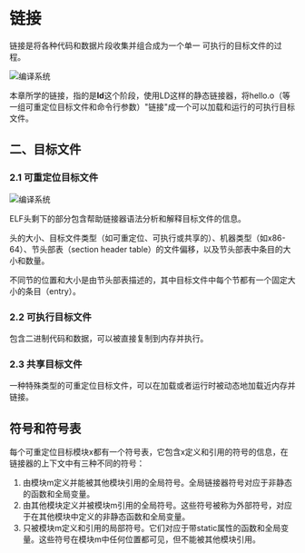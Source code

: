 # 链接

链接是将各种代码和数据片段收集并组合成为一个单一 可执行的目标文件的过程。

![编译系统](../../../image/CSAPP/CSAPP_C1-4.png)

本章所学的链接，指的是**ld**这个阶段，使用LD这样的静态链接器，将hello.o（等一组可重定位目标文件和命令行参数）"链接"成一个可以加载和运行的可执行目标文件。

## 二、目标文件
 
### 2.1 可重定位目标文件

![编译系统](../../../image/CSAPP/CSAPP_C7-1.png)

ELF头剩下的部分包含帮助链接器语法分析和解释目标文件的信息。

头的大小、目标文件类型（如可重定位、可执行或共享的）、机器类型（如x86-64）、节头部表（section header table）的文件偏移，以及节头部表中条目的大小和数量。

不同节的位置和大小是由节头部表描述的，其中目标文件中每个节都有一个固定大小的条目（entry）。
 
### 2.2 可执行目标文件
包含二进制代码和数据，可以被直接复制到内存并执行。
### 2.3 共享目标文件
一种特殊类型的可重定位目标文件，可以在加载或者运行时被动态地加载近内存并链接。

## 符号和符号表
每个可重定位目标模块x都有一个符号表，它包含x定义和引用的符号的信息，在链接器的上下文中有三种不同的符号：

1. 由模块m定义并能被其他模块引用的全局符号。全局链接器符号对应于非静态的函数和全局变量。
2. 由其他模块定义并被模块m引用的全局符号。这些符号被称为外部符号，对应于在其他模块中定义的非静态函数和全局变量。
3. 只被模块m定义和引用的局部符号。它们对应于带static属性的函数和全局变量。这些符号在模块m中任何位置都可见，但不能被其他模块引用。

